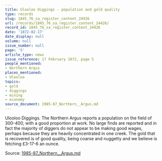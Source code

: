 ```yaml
---
title: Ulooloo Diggings - population and gold quality
type: records
slug: 1845_76_sa_register_content_24426
url: /records/1845_76_sa_register_content_24426/
record_id: 1845_76_sa_register_content_24426
date: '1872-02-17'
date_display: null
volume: null
issue_number: null
page: '5'
article_type: news
issue_reference: 17 February 1872, page 5
people_mentioned:
- Northern Argus
places_mentioned:
- Ulooloo
topics:
- gold
- diggings
- mining
- economy
source_document: 1985-87_Northern__Argus.md
---
```


Ulooloo Diggings.  The Northern Argus reports a population on the field of 300-400, with a good proportion at work.  No large finds are reported and in fact the majority of diggers do not appear to be making good wages, perhaps because they are heavily concentrated in one creek.  The gold that is recovered is of good quality, being coarse and nuggetty and we believe is fetching £3-17-6 an ounce.

Source: [1985-87_Northern__Argus.md](/downloads/markdown/1985-87_Northern__Argus.md)
